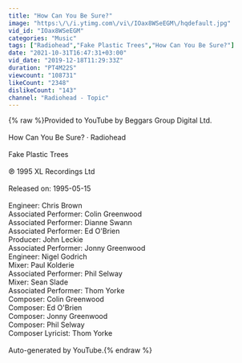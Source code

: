 ```yaml
---
title: "How Can You Be Sure?"
image: "https:\/\/i.ytimg.com\/vi\/IOax8WSeEGM\/hqdefault.jpg"
vid_id: "IOax8WSeEGM"
categories: "Music"
tags: ["Radiohead","Fake Plastic Trees","How Can You Be Sure?"]
date: "2021-10-31T16:47:31+03:00"
vid_date: "2019-12-18T11:29:33Z"
duration: "PT4M22S"
viewcount: "108731"
likeCount: "2348"
dislikeCount: "143"
channel: "Radiohead - Topic"
---
```

{% raw %}Provided to YouTube by Beggars Group Digital Ltd.<br /><br />How Can You Be Sure? · Radiohead<br /><br />Fake Plastic Trees<br /><br />℗ 1995 XL Recordings Ltd<br /><br />Released on: 1995-05-15<br /><br />Engineer: Chris Brown<br />Associated  Performer: Colin Greenwood<br />Associated  Performer: Dianne Swann<br />Associated  Performer: Ed O'Brien<br />Producer: John Leckie<br />Associated  Performer: Jonny Greenwood<br />Engineer: Nigel Godrich<br />Mixer: Paul Kolderie<br />Associated  Performer: Phil Selway<br />Mixer: Sean Slade<br />Associated  Performer: Thom Yorke<br />Composer: Colin Greenwood<br />Composer: Ed O'Brien<br />Composer: Jonny Greenwood<br />Composer: Phil Selway<br />Composer  Lyricist: Thom Yorke<br /><br />Auto-generated by YouTube.{% endraw %}
